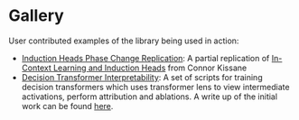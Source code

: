 # Gallery

User contributed examples of the library being used in action:

* [Induction Heads Phase Change Replication](https://colab.research.google.com/github/ckkissane/induction-heads-transformer-lens/blob/main/Induction_Heads_Phase_Change.ipynb): A partial replication of [In-Context Learning and Induction Heads](https://transformer-circuits.pub/2022/in-context-learning-and-induction-heads/index.html) from Connor Kissane
* [Decision Transformer Interpretability](https://github.com/jbloomAus/DecisionTransformerInterpretability): A set of scripts for training decision transformers which uses transformer lens to view intermediate activations, perform attribution and ablations. A write up of the initial work can be found [here](https://www.lesswrong.com/posts/bBuBDJBYHt39Q5zZy/decision-transformer-interpretability).
